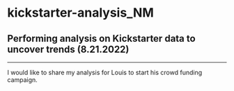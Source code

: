 # kickstarter-analysis_NM
## Performing analysis on Kickstarter data to uncover trends (8.21.2022)
---
I would like to share my analysis for Louis to start his crowd funding campaign.
